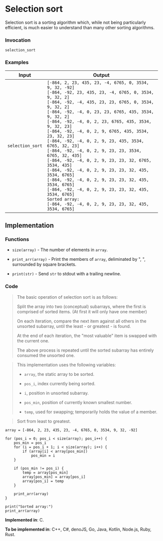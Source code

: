 # Selection sort

Selection sort is a sorting algorithm which, while not being particularly efficient, is much easier to understand than many other sorting algorithms.

### Invocation

`selection_sort`

### Examples

| Input            | Output                                                    |
| ---------------- | --------------------------------------------------------- |
| `selection_sort` | `[-864, 2, 23, 435, 23, -4, 6765, 0, 3534, 9, 32, -92]`<br> `[-864, -92, 23, 435, 23, -4, 6765, 0, 3534, 9, 32, 2]`<br> `[-864, -92, -4, 435, 23, 23, 6765, 0, 3534, 9, 32, 2]`<br> `[-864, -92, -4, 0, 23, 23, 6765, 435, 3534, 9, 32, 2]`<br> `[-864, -92, -4, 0, 2, 23, 6765, 435, 3534, 9, 32, 23]`<br> `[-864, -92, -4, 0, 2, 9, 6765, 435, 3534, 23, 32, 23]`<br> `[-864, -92, -4, 0, 2, 9, 23, 435, 3534, 6765, 32, 23]`<br> `[-864, -92, -4, 0, 2, 9, 23, 23, 3534, 6765, 32, 435]`<br> `[-864, -92, -4, 0, 2, 9, 23, 23, 32, 6765, 3534, 435]`<br> `[-864, -92, -4, 0, 2, 9, 23, 23, 32, 435, 3534, 6765]`<br> `[-864, -92, -4, 0, 2, 9, 23, 23, 32, 435, 3534, 6765]`<br> `[-864, -92, -4, 0, 2, 9, 23, 23, 32, 435, 3534, 6765]`<br> `Sorted array:`<br> `[-864, -92, -4, 0, 2, 9, 23, 23, 32, 435, 3534, 6765]`<br> |

## Implementation

### Functions

- `size(array)` - The number of elements in `array`.

- `print_arr(array)` - Print the members of `array`, deliminated by ", ", surrounded by square brackets.

- `print(str)` - Send `str` to stdout with a trailing newline.

### Code

> The basic operation of selection sort is as follows:
>
> Split the array into two (conceptual) subarrays, where the first is comprised of sorted items. (At first it will only have one member)
>
> On each iteration, compare the next item against all others in the unsorted subarray, until the least - or greatest - is found.
>
> At the end of each iteration, the "most valuable" item is swapped with the current one.
>
> The above process is repeated until the sorted subarray has entirely consumed the unsorted one.

> This implementation uses the following variables:
>
> - `array`, the static array to be sorted.
>
> - `pos_i`, index currently being sorted.
>
> - `i`, position in unsorted subarray.
>
> - `pos_min`, position of currently known smallest number.
>
> - `temp`, used for swapping; temporarily holds the value of a member.

> Sort from least to greatest.

```
array = [-864, 2, 23, 435, 23, -4, 6765, 0, 3534, 9, 32, -92]

for (pos_i = 0; pos_i < size(array); pos_i++) {
    pos_min = pos_i
    for (i = pos_i + 1; i < size(array); i++) {
        if (array[i] < array[pos_min])
            pos_min = i
    }

    if (pos_min != pos_i) {
        temp = array[pos_min]
        array[pos_min] = array[pos_i]
        array[pos_i] = temp
    }

    print_arr(array)
}

print("Sorted array:")
print_arr(array)
```

**Implemented in**: C.

**To be implemented in**: C++, C#, denoJS, Go, Java, Kotlin, Node.js, Ruby, Rust.

